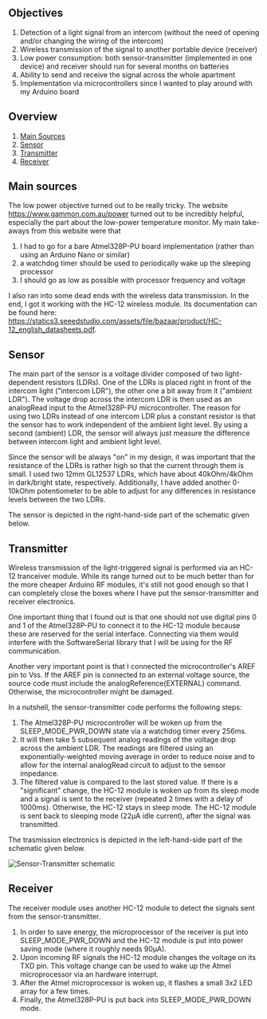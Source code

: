 ## Objectives
1. Detection of a light signal from an intercom (without the need of opening and/or changing the wiring of the intercom)
2. Wireless transmission of the signal to another portable device (receiver)
3. Low power consumption: both sensor-transmitter (implemented in one device) and receiver should run for several months on batteries
4. Ability to send and receive the signal across the whole apartment
5. Implementation via microcontrollers since I wanted to play around with my Arduino board

## Overview
1. [Main Sources](#main-sources)
2. [Sensor](#sensor)
3. [Transmitter](#transmitter)
4. [Receiver](#receiver)

## Main sources
The low power objective turned out to be really tricky.
The website https://www.gammon.com.au/power turned out to be incredibly helpful, especially the part about the low-power temperature monitor.
My main take-aways from this website were that
1. I had to go for a bare Atmel328P-PU board implementation (rather than using an Arduino Nano or similar)
2. a watchdog timer should be used to periodically wake up the sleeping processor
3. I should go as low as possible with processor frequency and voltage 

I also ran into some dead ends with the wireless data transmission. In the end, I got it working with the HC-12 wireless module. Its documentation can be found here: https://statics3.seeedstudio.com/assets/file/bazaar/product/HC-12_english_datasheets.pdf.

## Sensor
The main part of the sensor is a voltage divider composed of two light-dependent resistors (LDRs). One of the LDRs is placed right in front of the intercom light ("intercom LDR"), the other one a bit away from it ("ambient LDR"). The voltage drop across the intercom LDR is then used as an analogRead input to the Atmel328P-PU microcontroller.
The reason for using two LDRs instead of one intercom LDR plus a constant resistor is that the sensor has to work independent of the ambient light level. By using a second (ambient) LDR, the sensor will always just measure the difference between intercom light and ambient light level.

Since the sensor will be always "on" in my design, it was important that the resistance of the LDRs is rather high so that the current through them is small. I used two 12mm GL12537 LDRs, which have about 40kOhm/4kOhm in dark/bright state, respectively. Additionally, I have added another 0-10kOhm potentiometer to be able to adjust for any differences in resistance levels between the two LDRs.

The sensor is depicted in the right-hand-side part of the schematic given below.

## Transmitter
Wireless transmission of the light-triggered signal is performed via an HC-12 tranceiver module. While its range turned out to be much better than for the more cheaper Arduino RF modules, it's still not good enough so that I can completely close the boxes where I have put the sensor-transmitter and receiver electronics.

One important thing that I found out is that one should not use digital pins 0 and 1 of the Atmel328P-PU to connect it to the HC-12 module because these are reserved for the serial interface. Connecting via them would interfere with the SoftwareSerial library that I will be using for the RF communication.

Another very important point is that I connected the microcontroller's AREF pin to Vss. If the AREF pin is connected to an external voltage source, the source code must include the analogReference(EXTERNAL) command. Otherwise, the microcontroller might be damaged.

In a nutshell, the sensor-transmitter code performs the following steps:

1. The Atmel328P-PU microcontroller will be woken up from the SLEEP_MODE_PWR_DOWN state via a watchdog timer every 256ms.
2. It will then take 5 subsequent analog readings of the voltage drop across the ambient LDR. The readings are filtered using an exponentially-weighted moving average in order to reduce noise and to allow for the internal analogRead circuit to adjust to the sensor impedance.
3. The filtered value is compared to the last stored value. If there is a "significant" change, the HC-12 module is woken up from its sleep mode and a signal is sent to the receiver (repeated 2 times with a delay of 1000ms). Otherwise, the HC-12 stays in sleep mode. The HC-12 module is sent back to sleeping mode (22µA idle current), after the signal was transmitted.

The trasmission electronics is depicted in the left-hand-side part of the schematic given below.

![Sensor-Transmitter schematic](https://github.com/RobertRol/IntercomLightSensor/blob/master/SensorTransmitter.svg)

## Receiver
The receiver module uses another HC-12 module to detect the signals sent from the sensor-transmitter.

1. In order to save energy, the microprocessor of the receiver is put into SLEEP_MODE_PWR_DOWN and the HC-12 module is put into power saving mode (where it roughly needs 90µA).
2. Upon incoming RF signals the HC-12 module changes the voltage on its TXD pin. This voltage change can be used to wake up the Atmel microprocessor via an hardware interrupt.
3. After the Atmel microprocessor is woken up, it flashes a small 3x2 LED array for a few times.
4. Finally, the Atmel328P-PU is put back into SLEEP_MODE_PWR_DOWN mode.
